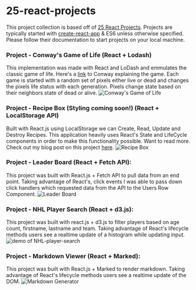 # 25-react-projects

This project collection is based off of [25 React Projects](http://sean-smith.me/assets/portfolio/25-react-projects/index.html). Projects are typically started with [create-react-app](https://github.com/facebookincubator/create-react-app) & ES6 unless otherwise specified.  Please follow their documentation to start projects on your local machine.

### Project - Conway's Game of Life (React + Lodash)
This implementation was made with React and LoDash and emmulates the classic game of life. Here's a [link](https://www.youtube.com/watch?v=E8kUJL04ELA) to Conway explaining the game.  Each game is started with a random set of pixels either live or dead and changes the pixels life status with each generation.  Pixels change state based on their neighbors state of dead or alive.
![Conway's Game of Life](http://g.recordit.co/UrUpCMd6wl.gif)

### Project - Recipe Box (Styling coming soon!) (React + LocalStorage API)
Built with React.js using LocalStorage we can Create, Read, Update and Destroy Recipes.  This application heavily uses React's State and LifeCycle components in order to make this functionality possible.  Want to read more.  Check out my blog post on this project [here](https://medium.com/@benschac/fcc-leaderboard-and-understanding-state-9bb9a46821f#.pu2z15wqe).
![Recipe Box](http://g.recordit.co/L1c6pdNhxO.gif)


### Project - Leader Board (React + Fetch API):
This project was built with React.js + Fetch API to pull data from an end point.  Taking advantage of React's, click events I was able to pass down click handlers which requested data from the API to the Users Row Component.
![Leader Board](http://g.recordit.co/esfWwPGZ1D.gif)

### Project - NHL Player Search (React + d3.js):
This project was built with react.js + d3.js to filter players based on age count, firstname, lastname and team.  Taking advantage of React's lifecycle methods users see a realtime update of a histogram while updating input.
![demo of NHL-player-search](http://g.recordit.co/eptjReH5EF.gif)

### Project - Markdown Viewer (React + Marked):
This project was built with React.js + Marked to render markdown.  Taking advantage of React's lifecycle methods users see a realtime update of the DOM.
![Markdown Generator](http://g.recordit.co/w1qaIy9rFn.gif)



